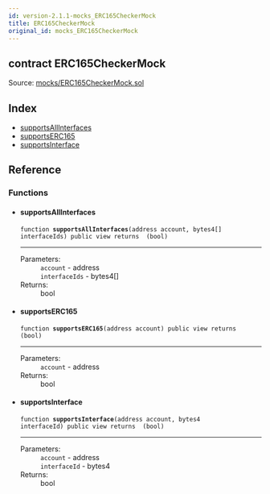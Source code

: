 ```yaml
---
id: version-2.1.1-mocks_ERC165CheckerMock
title: ERC165CheckerMock
original_id: mocks_ERC165CheckerMock
---
```


<div class="contract-doc"><div class="contract"><h2 class="contract-header"><span class="contract-kind">contract</span> ERC165CheckerMock</h2><div class="source">Source: <a href="https://github.com/OpenZeppelin/zeppelin-solidity/blob/v2.1.1/contracts/mocks/ERC165CheckerMock.sol" target="_blank">mocks/ERC165CheckerMock.sol</a></div></div><div class="index"><h2>Index</h2><ul><li><a href="mocks_ERC165CheckerMock.html#supportsAllInterfaces">supportsAllInterfaces</a></li><li><a href="mocks_ERC165CheckerMock.html#supportsERC165">supportsERC165</a></li><li><a href="mocks_ERC165CheckerMock.html#supportsInterface">supportsInterface</a></li></ul></div><div class="reference"><h2>Reference</h2><div class="functions"><h3>Functions</h3><ul><li><div class="item function"><span id="supportsAllInterfaces" class="anchor-marker"></span><h4 class="name">supportsAllInterfaces</h4><div class="body"><code class="signature">function <strong>supportsAllInterfaces</strong><span>(address account, bytes4[] interfaceIds) </span><span>public </span><span>view </span><span>returns  (bool) </span></code><hr/><dl><dt><span class="label-parameters">Parameters:</span></dt><dd><div><code>account</code> - address</div><div><code>interfaceIds</code> - bytes4[]</div></dd><dt><span class="label-return">Returns:</span></dt><dd>bool</dd></dl></div></div></li><li><div class="item function"><span id="supportsERC165" class="anchor-marker"></span><h4 class="name">supportsERC165</h4><div class="body"><code class="signature">function <strong>supportsERC165</strong><span>(address account) </span><span>public </span><span>view </span><span>returns  (bool) </span></code><hr/><dl><dt><span class="label-parameters">Parameters:</span></dt><dd><div><code>account</code> - address</div></dd><dt><span class="label-return">Returns:</span></dt><dd>bool</dd></dl></div></div></li><li><div class="item function"><span id="supportsInterface" class="anchor-marker"></span><h4 class="name">supportsInterface</h4><div class="body"><code class="signature">function <strong>supportsInterface</strong><span>(address account, bytes4 interfaceId) </span><span>public </span><span>view </span><span>returns  (bool) </span></code><hr/><dl><dt><span class="label-parameters">Parameters:</span></dt><dd><div><code>account</code> - address</div><div><code>interfaceId</code> - bytes4</div></dd><dt><span class="label-return">Returns:</span></dt><dd>bool</dd></dl></div></div></li></ul></div></div></div>
